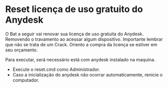# Reset licença de uso gratuito do Anydesk
O Bat a seguir vai renovar sua licença de uso gratuita do Anydesk. Removendo o travamento ao acessar algum dispositivo. Importante lembrar que não se trata de um Crack.  Oriento a compra da licença se estiver em seu orçamento.

Para executar, será necessário está com anydesk instalado na maquina.
 - Execute o  reset.cmd como Administrador.
 - Caso a inicialização do anydesk não ocorrar automaticamente, renicie o computador.
